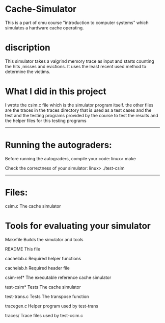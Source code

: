 # Cache-Simulator
This is a part of cmu course "introduction to computer systems" which simulates a hardware cache operating.

# discription
This simulator takes a valgrind memory trace as input and starts counting the hits ,misses and evictions.
It uses the least recent used method to determine the victims.

# What I did in this project
I wrote the csim.c file which is the simulator program itself.
the other files are the traces in the traces directory that is used as a test cases and the test and the testing programs 
provided by the course to test the results and the helper files for this testing programs


************************
# Running the autograders:


Before running the autograders, compile your code:
    linux> make

Check the correctness of your simulator:
    linux> ./test-csim

******
# Files:

csim.c       The cache simulator

# Tools for evaluating your simulator 
Makefile     Builds the simulator and tools

README       This file

cachelab.c   Required helper functions

cachelab.h   Required header file

csim-ref*    The executable reference cache simulator

test-csim*   Tests The cache simulator

test-trans.c Tests The transpose function

tracegen.c   Helper program used by test-trans

traces/      Trace files used by test-csim.c
